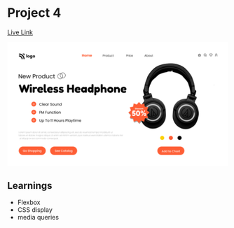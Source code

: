 # Project 4

[Live Link](https://ineuron-assignment-7.netlify.app/)

![project thumbnail](7.png)

## Learnings

- Flexbox
- CSS display 
- media queries
